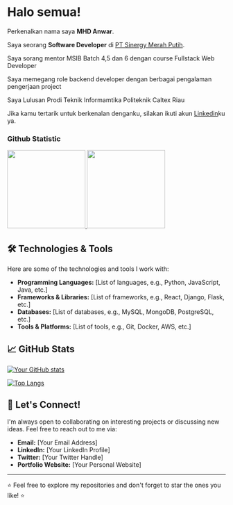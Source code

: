 # Halo semua! 
 
Perkenalkan nama saya **MHD Anwar**.<br>
 
Saya seorang **Software Developer** di [PT Sinergy Merah Putih](https://www.sinergimp.co.id/).<br>

Saya sorang mentor MSIB Batch 4,5 dan 6 dengan course Fullstack Web Developer

Saya memegang role backend developer dengan berbagai pengalaman pengerjaan project 

Saya Lulusan Prodi Teknik Informamtika Politeknik Caltex Riau 
 
Jika kamu tertarik untuk berkenalan denganku, silakan ikuti akun [Linkedin](www.linkedin.com/in/muhammad-anwar-5a6217216)ku ya.
 
### Github Statistic
<p align="left">
<a href="https://github.com/anwarjihad">
  <img height="180em" src="https://github-readme-stats-eight-theta.vercel.app/api?username=penuliscode&show_icons=true&theme=algolia&include_all_commits=true&count_private=true"/>
  <img height="180em" src="https://github-readme-stats-eight-theta.vercel.app/api/top-langs/?username=penuliscode&layout=compact&layout=compact&theme=algolia"/>
</a>
</p>

## 🛠️ Technologies & Tools

Here are some of the technologies and tools I work with:

- **Programming Languages:** [List of languages, e.g., Python, JavaScript, Java, etc.]
- **Frameworks & Libraries:** [List of frameworks, e.g., React, Django, Flask, etc.]
- **Databases:** [List of databases, e.g., MySQL, MongoDB, PostgreSQL, etc.]
- **Tools & Platforms:** [List of tools, e.g., Git, Docker, AWS, etc.]

## 📈 GitHub Stats

[![Your GitHub stats](https://github-readme-stats.vercel.app/api?username=yourusername&show_icons=true&theme=radical)](https://github.com/yourusername)

[![Top Langs](https://github-readme-stats.vercel.app/api/top-langs/?username=yourusername&layout=compact&theme=radical)](https://github.com/yourusername)

## 🌟 Let's Connect!

I'm always open to collaborating on interesting projects or discussing new ideas. Feel free to reach out to me via:

- **Email:** [Your Email Address]
- **LinkedIn:** [Your LinkedIn Profile]
- **Twitter:** [Your Twitter Handle]
- **Portfolio Website:** [Your Personal Website]

---

⭐️ Feel free to explore my repositories and don't forget to star the ones you like! ⭐️

